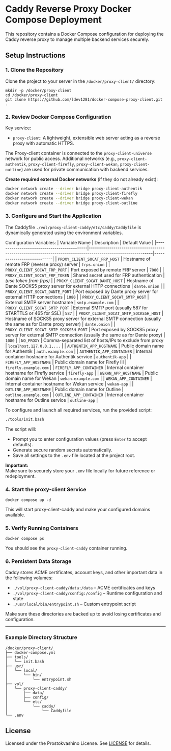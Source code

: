 # Caddy Reverse Proxy Docker Compose Deployment

This repository contains a Docker Compose configuration for deploying the Caddy reverse proxy to manage multiple backend services securely.

## Setup Instructions

### 1. Clone the Repository

Clone the project to your server in the `/docker/proxy-client/` directory:

```
mkdir -p /docker/proxy-client
cd /docker/proxy-client
git clone https://github.com/ldev1281/docker-compose-proxy-client.git .
```

### 2. Review Docker Compose Configuration

Key service:

- `proxy-client`: A lightweight, extensible web server acting as a reverse proxy with automatic HTTPS.

The Proxy-client container is connected to the `proxy-client-universe` network for public access. Additional networks (e.g., `proxy-client-authentik`, `proxy-client-firefly`, `proxy-client-wekan`, `proxy-client-outline`) are used for private communication with backend services.

**Create required external Docker networks** (if they do not already exist):

```bash
docker network create --driver bridge proxy-client-authentik
docker network create --driver bridge proxy-client-firefly
docker network create --driver bridge proxy-client-wekan
docker network create --driver bridge proxy-client-outline
   ```


### 3. Configure and Start the Application

The Caddyfile `./vol/proxy-client-caddy/etc/caddy/Caddyfile` is dynamically generated using the environment variables.

Configuration Variables:
| Variable Name                              | Description                                                                                                 | Default Value              |
|--------------------------------------------|-------------------------------------------------------------------------------------------------------------|----------------------------|
| `PROXY_CLIENT_SOCAT_FRP_HOST`              | Hostname of remote FRP (reverse proxy) server                                                               | `frps.onion`               |
| `PROXY_CLIENT_SOCAT_FRP_PORT`              | Port exposed by remote FRP server                                                                           | `7000`                     |
| `PROXY_CLIENT_SOCAT_FRP_TOKEN`             | Shared secret used for FRP authentication                                                                   | *(use token from frps)*    |
| `PROXY_CLIENT_SOCAT_DANTE_HOST`            | Hostname of Dante SOCKS5 proxy server for external HTTP connections                                         | `dante.onion`              |
| `PROXY_CLIENT_SOCAT_DANTE_PORT`            | Port exposed by Dante proxy server for external HTTP connections                                            | `1080`                     |
| `PROXY_CLIENT_SOCAT_SMTP_HOST`             | External SMTP server hostname                                                                               | `smtp.example.com`         |
| `PROXY_CLIENT_SOCAT_SMTP_PORT`             | External SMTP port (usually 587 for STARTTLS or 465 for SSL)                                                | `587`                      |
| `PROXY_CLIENT_SOCAT_SMTP_SOCKS5H_HOST`     | Hostname of SOCKS5 proxy server for external SMTP connection (usually the same as for Dante proxy server)   | `dante.onion`              |
| `PROXY_CLIENT_SOCAT_SMTP_SOCKS5H_PORT`     | Port exposed by SOCKS5 proxy server for external SMTP connection (usually the same as for Dante proxy)      | `1080`                     |
| `NO_PROXY`                                 | Comma-separated list of hosts/IPs to exclude from proxy                                                     | `localhost,127.0.0.1,...`  |
| `AUTHENTIK_APP_HOSTNAME`                   | Public domain name for Authentik                                                                            | `auth.example.com`         |
| `AUTHENTIK_APP_CONTAINER`                  | Internal container hostname for Authentik service                                                           | `authentik-app`            |
| `FIREFLY_APP_HOSTNAME`                     | Public domain name for Firefly III                                                                          | `firefly.example.com`      |
| `FIREFLY_APP_CONTAINER`                    | Internal container hostname for Firefly service                                                             | `firefly-app`              |
| `WEKAN_APP_HOSTNAME`                       | Public domain name for Wekan                                                                                | `wekan.example.com`        |
| `WEKAN_APP_CONTAINER`                      | Internal container hostname for Wekan service                                                               | `wekan-app`                |
| `OUTLINE_APP_HOSTNAME`                     | Public domain name for Outline                                                                              | `outline.example.com`      |
| `OUTLINE_APP_CONTAINER`                    | Internal container hostname for Outline service                                                             | `outline-app`              |


To configure and launch all required services, run the provided script:

```bash
./tools/init.bash
```

The script will:

- Prompt you to enter configuration values (press `Enter` to accept defaults).
- Generate secure random secrets automatically.
- Save all settings to the `.env` file located at the project root.

**Important:**  
Make sure to securely store your `.env` file locally for future reference or redeployment.


### 4. Start the proxy-client Service

```
docker compose up -d
```

This will start proxy-client-caddy and make your configured domains available.

### 5. Verify Running Containers

```
docker compose ps
```

You should see the `proxy-client-caddy` container running.

### 6. Persistent Data Storage

Caddy stores ACME certificates, account keys, and other important data in the following volumes:

- `./vol/proxy-client-caddy/data:/data` – ACME certificates and keys
- `./vol/proxy-client-caddy/config:/config` – Runtime configuration and state
- `./usr/local/bin/entrypoint.sh` – Custom entrypoint script

Make sure these directories are backed up to avoid losing certificates and configuration.

---

### Example Directory Structure

```
/docker/proxy-client/
├── docker-compose.yml
├── tools/
│   └── init.bash
├── usr/
│   └── local/
│       └── bin/
│           └── entrypoint.sh
├── vol/
│   └── proxy-client-caddy/
│       ├── data/
│       ├── config/
│       └── etc/
│           └── caddy/
│               └── Caddyfile
└── .env
```


## License

Licensed under the Prostokvashino License. See [LICENSE](LICENSE) for details.